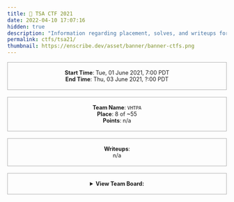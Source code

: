 ```yaml
---
title: 💾 TSA CTF 2021
date: 2022-04-10 17:07:16
hidden: true
description: "Information regarding placement, solves, and writeups for TSA CTF 2021."
permalink: ctfs/tsa21/
thumbnail: https://enscribe.dev/asset/banner/banner-ctfs.png
---
```


<style>
    .box {
        border: 1px solid rgba(100, 100, 100, .5);
        padding: 1rem;
        font-size: 90%;
        text-align: center;
        margin-bottom: 1rem;
    }

    .flex-container {
        display: flex;
        flex-wrap: nowrap;
        justify-content: center;
    }
</style>

<div class="box">
    <b>Start Time</b>: Tue, 01 June 2021, 7:00 PDT<br>
    <b>End Time</b>:  Thu, 03 June 2021, ?:00 PDT<br>
</div>

<div class="box">
    <b>Team Name</b>: <code>VHTPA</code><br>
    <b>Place</b>: 8 of ~55<br>
    <b>Points</b>: n/a
</div>

<div class="box">
    <b>Writeups</b>:<br>
    n/a
</div>

<div class="box">
    <details>
        <summary><b>View Team Board:</b></summary>

| Username               | Score  |
|------------------------|--------|
| RobertuhBruh (captain) | n/a    |
| enscribe               | n/a    |
| MrTea                  | n/a    |
| joyly                  | n/a    |
| Darkvirgo15            | n/a    |

<summary>
</div>
